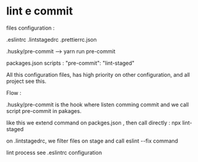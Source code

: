 # lint e commit

files configuration : 

.eslintrc
.lintstagedrc
.prettierrc.json

.husky/pre-commit --> yarn run pre-commit

packages.json scripts : 
 "pre-commit": "lint-staged"

All this configuration files, has high priority on other configuration, and all project see this.
  
  Flow :

 .husky/pre-commit is the hook where listen comming commit and we call script pre-commit in pakages. 
 
 like this we extend command on packges.json , then call directly : npx lint-staged

on .lintstagedrc, we filter files on stage and call eslint --fix command 

 lint process see .eslintrc configuration





